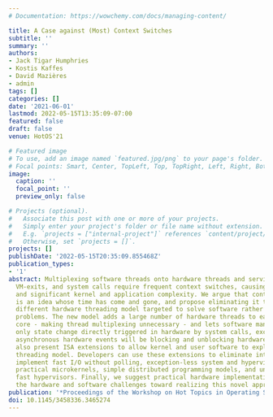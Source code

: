 ```yaml
---
# Documentation: https://wowchemy.com/docs/managing-content/

title: A Case against (Most) Context Switches
subtitle: ''
summary: ''
authors:
- Jack Tigar Humphries
- Kostis Kaffes
- David Mazières
- admin
tags: []
categories: []
date: '2021-06-01'
lastmod: 2022-05-15T13:35:09-07:00
featured: false
draft: false
venue: HotOS'21

# Featured image
# To use, add an image named `featured.jpg/png` to your page's folder.
# Focal points: Smart, Center, TopLeft, Top, TopRight, Left, Right, BottomLeft, Bottom, BottomRight.
image:
  caption: ''
  focal_point: ''
  preview_only: false

# Projects (optional).
#   Associate this post with one or more of your projects.
#   Simply enter your project's folder or file name without extension.
#   E.g. `projects = ["internal-project"]` references `content/project/deep-learning/index.md`.
#   Otherwise, set `projects = []`.
projects: []
publishDate: '2022-05-15T20:35:09.855468Z'
publication_types:
- '1'
abstract: Multiplexing software threads onto hardware threads and serving interrupts,
  VM-exits, and system calls require frequent context switches, causing high overheads
  and significant kernel and application complexity. We argue that context switching
  is an idea whose time has come and gone, and propose eliminating it through a radically
  different hardware threading model targeted to solve software rather than hardware
  problems. The new model adds a large number of hardware threads to each physical
  core - making thread multiplexing unnecessary - and lets software manage them. The
  only state change directly triggered in hardware by system calls, exceptions, and
  asynchronous hardware events will be blocking and unblocking hardware threads. We
  also present ISA extensions to allow kernel and user software to exploit this new
  threading model. Developers can use these extensions to eliminate interrupts and
  implement fast I/O without polling, exception-less system and hypervisor calls,
  practical microkernels, simple distributed programming models, and untrusted but
  fast hypervisors. Finally, we suggest practical hardware implementations and discuss
  the hardware and software challenges toward realizing this novel approach.
publication: '*Proceedings of the Workshop on Hot Topics in Operating Systems (HotOS)*'
doi: 10.1145/3458336.3465274
---
```


